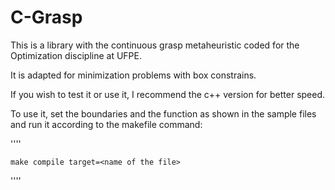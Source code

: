 # C-Grasp

This is a library with the continuous grasp metaheuristic coded for the Optimization discipline at UFPE.

It is adapted for minimization problems with box constrains.

If you wish to test it or use it, I recommend the c++ version for better speed.

To use it, set the boundaries and the function as shown in the sample files and run it according to the makefile command:

''''

````
make compile target=<name of the file>
````

''''
